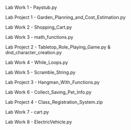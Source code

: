 Lab Work 1 - Paystub.py

Lab Project 1 - Garden_Planning_and_Cost_Estimation.py

Lab Work 2 - Shopping_Cart.py

Lab Work 3 - math_functions.py

Lab Project 2 - Tabletop_Role_Playing_Game.py & dnd_character_creation.py

Lab Work 4 - While_Loops.py

Lab Work 5 - Scramble_String.py

Lab Project 3 - Hangman_With_Functions.py

Lab Work 6 - Collect_Saving_Pet_Info.py

Lab Project 4 - Class_Registration_System.zip

Lab Work 7 - cart.py

Lab Work 8 - ElectricVehicle.py
